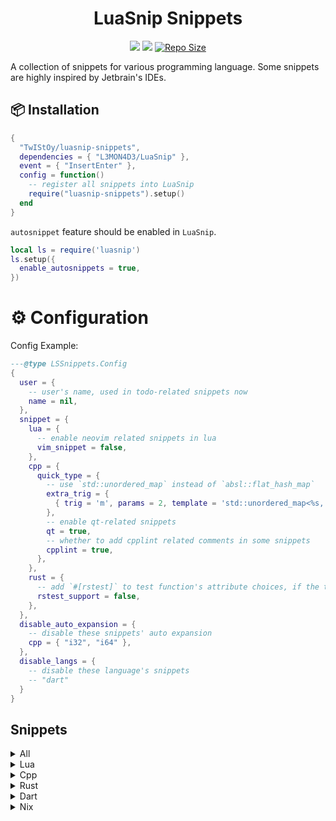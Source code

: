<h1 align="center">LuaSnip Snippets</h1>

<p align="center">
    <a href="https://github.com/TwIStOy/luasnip-snippets/pulse">
      <img src="https://img.shields.io/github/last-commit/TwIStOy/luasnip-snippets?style=for-the-badge&logo=github&color=7dc4e4&logoColor=D9E0EE&labelColor=302D41"/></a>
    <a href="https://github.com/TwIStOy/luasnip-snippets/stargazers">
      <img src="https://img.shields.io/github/stars/TwIStOy/luasnip-snippets?style=for-the-badge&logo=apachespark&color=eed49f&logoColor=D9E0EE&labelColor=302D41"/></a>
    <a href="https://github.com/TwIStOy/luasnip-snippets">
      <img alt="Repo Size" src="https://img.shields.io/github/repo-size/TwIStOy/luasnip-snippets?color=%23DDB6F2&label=SIZE&logo=codesandbox&style=for-the-badge&logoColor=D9E0EE&labelColor=302D41" /></a>
</p>

A collection of snippets for various programming language. Some snippets are
highly inspired by Jetbrain's IDEs.

## 📦 Installation

```lua
{
  "TwIStOy/luasnip-snippets",
  dependencies = { "L3MON4D3/LuaSnip" },
  event = { "InsertEnter" },
  config = function()
    -- register all snippets into LuaSnip
    require("luasnip-snippets").setup()
  end
}
```

`autosnippet` feature should be enabled in `LuaSnip`.

```lua
local ls = require('luasnip')
ls.setup({
  enable_autosnippets = true,
})
```

# ⚙️ Configuration

Config Example:

```lua
---@type LSSnippets.Config
{
  user = {
    -- user's name, used in todo-related snippets now
    name = nil,
  },
  snippet = {
    lua = {
      -- enable neovim related snippets in lua
      vim_snippet = false,
    },
    cpp = {
      quick_type = {
        -- use `std::unordered_map` instead of `absl::flat_hash_map`
        extra_trig = {
          { trig = 'm', params = 2, template = 'std::unordered_map<%s, %s>' }
        },
        -- enable qt-related snippets
        qt = true,
        -- whether to add cpplint related comments in some snippets
        cpplint = true,
      },
    },
    rust = {
      -- add `#[rstest]` to test function's attribute choices, if the test mod has already use `rstest` directly
      rstest_support = false,
    },
  },
  disable_auto_expansion = {
    -- disable these snippets' auto expansion
    cpp = { "i32", "i64" },
  },
  disable_langs = {
    -- disable these language's snippets
    -- "dart"
  }
}
```

## Snippets

<details>
<summary>All</summary>

#### Normal Snippets

|  Trig   | Desc                               |
| :-----: | ---------------------------------- |
| `todo`  | Expand to linewise `TODO` comment  |
| `fixme` | Expand to linewise `FIXME` comment |
| `note`  | Expand to linewise `NOTE` comment  |

</details>

<details>
<summary>Lua</summary>

Snippets with `*` are available only when `vim_snippet` is enabled.

#### Normal Snippets

|  Trig   | Desc                                       | Context Required |
| :-----: | ------------------------------------------ | :--------------: |
|  `fn`   | Expands to function definition.            |        No        |
|  `req`  | Expands to `require(...)` statement.       |        No        |
| `ifn`\* | Expand to `vim.F.if_nil(...)` expresstion. |        No        |

#### Postfix Snippets

```scheme
[
  (function_call)
  (identifier)
  (expression_list)
  (dot_index_expression)
  (bracket_index_expression)
] @any_expr
[
  (dot_index_expression)
  (bracket_index_expression)
] @index_expr
```

|   Trig    | Desc (placehoder: `?`)                    | Expr before cursor |
| :-------: | ----------------------------------------- | :----------------: |
| `.ipairs` | Expands to `ipairs(?)` for-loop.          |     `any_expr`     |
| `.pairs`  | Expands to `pairs(?)` for-loop.           |     `any_expr`     |
| `.isnil`  | Expands to `if ? == nil then` statement.  |     `any_expr`     |
| `.tget`\* | Expands to `vim.tbl_get(...)` expression. |    `index_expr`    |

#### Auto-snippets

| Trig | Desc                                                   | Context Required | Could Disable AutoExpansion |
| :--: | ------------------------------------------------------ | :--------------: | :-------------------------: |
| `#i` | Expands to `require(...)` statement with type hinting. |        No        |             No              |

</details>

<details>
<summary>Cpp</summary>

#### Normal Snippets

|    Trig     | Desc                                                                                               | Context Required | Qt  |
| :---------: | -------------------------------------------------------------------------------------------------- | :--------------: | :-: |
|    `fn`     | Expands to lambda function in argument list or function body, otherwise expand to normal function. |        No        |     |
|  `\|trans`  | Expands to ranges::views::transform pipe.                                                          |        No        |     |
| `\|filter`  | Expands to ranges::views::filter pipe.                                                             |        No        |     |
|    `cpo`    | Expands to customize point object.                                                                 |        No        |     |
| `ns%s(%S+)` | Expands to namespace block (including comments).                                                   |        No        |     |
|    `itf`    | Expands to a struct with default virtual destruction.                                              |        No        |     |
|    `pvf`    | Expands to a pure virtual function declaration.                                                    |        No        |     |
|   `qcls`    | Expands to a class inherts from QObject.                                                           |        No        | Yes |

#### Auto-snippets

|   Trig   | Desc                                                      |       Context Required        | Could Disable AutoExpansion | Qt  | Support Selection |
| :------: | --------------------------------------------------------- | :---------------------------: | :-------------------------: | :-: | :---------------: |
| `ctor!`  | Expands to default constructor.                           |           In Class            |             No              |     |                   |
| `dtor!`  | Expands to default destructor.                            |           In Class            |             No              |     |                   |
|  `cc!`   | Expands to default copy constructor.                      |           In Class            |             No              |     |                   |
|  `mv!`   | Expands to default move constructor.                      |           In Class            |             No              |     |                   |
|  `ncc!`  | Expands to delete copy constructor.                       |           In Class            |             No              |     |                   |
|  `nmv!`  | Expands to delete move constructor.                       |           In Class            |             No              |     |                   |
|  `ncm!`  | Expands to delete copy and move constructor.              |           In Class            |             No              |     |                   |
|  `once`  | Expands to `pragma once` marker at the front of the file. | All lines before are comments |             Yes             |     |                   |
|   `u8`   | Expands to `uint8_t`.                                     |              No               |             Yes             |     |                   |
|  `u16`   | Expands to `uint16_t`.                                    |              No               |             Yes             |     |                   |
|  `u32`   | Expands to `uint32_t`.                                    |              No               |             Yes             |     |                   |
|  `u64`   | Expands to `uint64_t`.                                    |              No               |             Yes             |     |                   |
|   `i8`   | Expands to `int8_t`.                                      |              No               |             Yes             |     |                   |
|  `i16`   | Expands to `int16_t`.                                     |              No               |             Yes             |     |                   |
|  `i32`   | Expands to `int32_t`.                                     |              No               |             Yes             |     |                   |
|  `i64`   | Expands to `int64_t`.                                     |              No               |             Yes             |     |                   |
| `t(%s)!` | Evaluates (QET) marker, and expand to typename.           |              No               |             No              |     |                   |
|   `#"`   | Expands to include statement with quotes. `#include ""`.  |              No               |             Yes             |     |                   |
|   `#<`   | Expands to include statement with `<>`. `#include <>`.    |              No               |             Yes             |     |                   |
|   `#q`   | Expands to include qt generated moc file.                 |              No               |             Yes             | Yes |                   |
|   `#?`   | Expands to `ifdef ... endif` fragment.                    |              No               |             Yes             |     |        Yes        |

##### Quick Expand Type markers

| Marker | Expand Type           | Parameter |
| :----: | :-------------------- | :-------: |
|  `v`   | `std::vector`         |     1     |
|  `i`   | `int32_t`             |     0     |
|  `u`   | `uint32_t`            |     0     |
|  `s`   | `std::string`         |     0     |
|  `m`   | `absl::flat_hash_map` |     2     |
|  `t`   | `std::tuple`          |    `*`    |

Example:

```
tvi! -> std::vector<int32_t>
tmss! -> absl::flat_hash_map<std::string, std::string>
```

#### Postfix Snippets

```scheme
[
  (identifier)
  (field_identifier)
] @indent

[
  (call_expression)
  (identifier)
  (template_function)
  (subscript_expression)
  (field_expression)
  (user_defined_literal)
] @any_expr
```

|   Trig    | Desc (placehoder: `?`)                                               | Expr before cursor |
| :-------: | -------------------------------------------------------------------- | :----------------: |
|   `.be`   | Expands to begin and end exprs.                                      |     `any_expr`     |
|  `.cbe`   | Expands to cbegin and cend exprs.                                    |     `any_expr`     |
|   `.mv`   | Wraps with `std::move(?)`.                                           |     `any_expr`     |
|  `.fwd`   | Wraps with `std::forward<decltype(?)>(?)`.                           |     `any_expr`     |
|  `.val`   | Wraps with `std::declval<?>()`.                                      |     `any_expr`     |
|   `.dt`   | Wraps with `decltype(?)`.                                            |     `any_expr`     |
|   `.uu`   | Wraps with `(void)?`.                                                |     `any_expr`     |
|   `.ts`   | Switches indent's coding style between `CamelCase` and `snake_case`. |      `indent`      |
|   `.sc`   | Wraps with `static_cast<>(?)`.                                       |     `any_expr`     |
|   `.rc`   | Wraps with `reinterpret_cast<>(?)`.                                  |     `any_expr`     |
| `.single` | Wraps with `ranges::views::single(?)`.                               |     `any_expr`     |
| `.await`  | Expands to `co_await ?`.                                             |     `any_expr`     |
|   `.in`   | Expands to `if (...find)` statements.                                |     `any_expr`     |

#### Cpplint

Currently, some snippets will be expanded with cpplint related comments, e.g. `once`(which will expand to `#pragma once  // NOLINT(build/header_guard)`).

You can control whether to add cpplint related comments in these snippets by:

- Updating `snippet.cpp.cpplint` in your config. This will affect all buffers.
- Setting buffer variable `b:LuasnipSnippetsCppCppLint`. This will only affect the current buffer, and it will override the global setting.

</details>

<details>
<summary>Rust</summary>

#### Normal Snippets

| Trig  | Desc                                                                                                                                         | Context Required |
| :---: | -------------------------------------------------------------------------------------------------------------------------------------------- | :--------------: |
| `fn`  | Expands to lambda function in argument list or function body, otherwise expand to normal function.                                           |        No        |
| `pc`  | Expands to `pub(crate)`.                                                                                                                     |        No        |
| `ps`  | Expands to `pub(super)`.                                                                                                                     |        No        |
| `ii`  | Expands to `#[inline]`.                                                                                                                      |        No        |
| `ia`  | Expands to `#[inline(always)]`.                                                                                                              |        No        |
| `tfn` | Expands to a test function. `#[test]` or `#[tokio::test]` supported. With `snippet.rust.rstest_support` enabled, `#[rstest]` also supported. |        No        |
| `pm`  | Expands to a public method definition.                                                                                                       |  In impl block   |

#### Postfix Snippets

```scheme
[
  (struct_expression)
  (call_expression)
  (identifier)
  (field_expression)
] @expr

[
  (struct_expression)
  (call_expression)
  (identifier)
  (field_expression)

  (generic_type)
  (scoped_type_identifier)
  (reference_type)
] @expr_or_type
```

|    Trig    | Desc (placehoder: `?`)                                      | Expr before cursor |
| :--------: | ----------------------------------------------------------- | :----------------: |
|   `.rc`    | Wraps with `Rc::new(?)` if expr, `Rc<?>` if type.           |   `expr_or_type`   |
|   `.arc`   | Wraps with `Arc::new(?)` if expr, `Arc<?>` if type.         |   `expr_or_type`   |
|   `.box`   | Wraps with `Box::new(?)` if expr, `Box<?>` if type.         |   `expr_or_type`   |
|   `.mu`    | Wraps with `Mutex::new(?)` if expr, `Mutex<?>` if type.     |   `expr_or_type`   |
|   `.rw`    | Wraps with `RwLock::new(?)` if expr, `RwLock<?>` if type.   |   `expr_or_type`   |
|  `.cell`   | Wraps with `Cell::new(?)` if expr, `Cell<?>` if type.       |   `expr_or_type`   |
| `.refcell` | Wraps with `RefCell::new(?)` if expr, `RefCell<?>` if type. |   `expr_or_type`   |
|   `.ref`   | Wraps with `&?`.                                            |   `expr_or_type`   |
|  `.refm`   | Wraps with `&mut ?`.                                        |   `expr_or_type`   |
|   `.ok`    | Wraps with `Ok(?)`.                                         |       `expr`       |
|   `.err`   | Wraps with `Err(?)`.                                        |       `expr`       |
|  `.some`   | Wraps with `Some(?)`.                                       |       `expr`       |
| `.println` | Wraps with `println!("{:?}", ?)`.                           |       `expr`       |
|  `.match`  | Wraps with `match ? {}`.                                    |       `expr`       |

</details>

<details>
<summary>Dart</summary>

#### Normal Snippets

| Trig  | Desc                                             | Context Required |
| :---: | ------------------------------------------------ | :--------------: |
| `fn`  | Expands to function definition.                  |        No        |
| `wfn` | Expands to function definition returns a widget. |        No        |
| `afn` | Expands to an async function definition.         |        No        |

#### Auto-snippets

|  Trig   | Desc                                      | Context Required |
| :-----: | ----------------------------------------- | :--------------: |
| `ctor!` | Expands to class constructor function.    |     In Class     |
|  `js!`  | Expands to json-related methods.          |     In Class     |
| `init!` | Expands to `initState` override function. |        No        |
| `dis!`  | Expands to `dispose` override function.   |        No        |
| `for!`  | Expands to for-loop.                      |        No        |
| `sfw!`  | Expands to `StatefulWidget` class.        |        No        |
| `slw!`  | Expands to `StatelessWidget` class.       |        No        |

</details>

<details>
<summary>Nix</summary>

#### Normal Snippets

|   Trig    | Desc                             | Context Required |
| :-------: | -------------------------------- | :--------------: |
| `@module` | Expands to a nix module declare. |        No        |

#### Postfix Snippets

```scheme
[
  (identifier)
] @identifier
[
((binding
  expression: (_) @expr
))
] @binding
```

|   Trig   | Desc (placehoder: `?`)                  | Expr before cursor |
| :------: | --------------------------------------- | :----------------: |
|  `.on`   | Expands to enable option statement.     |    `identifier`    |
| `.split` | Expands bindings to full attrset style. |     `binding`      |

</details>
